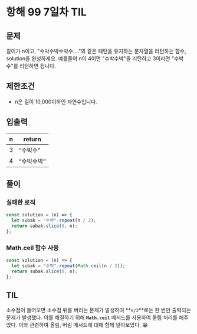 # 항해 99 7일차 TIL

## 문제

길이가 n이고, "수박수박수박수...."와 같은 패턴을 유지하는 문자열을 리턴하는 함수, solution을 완성하세요. 예를들어 n이 4이면 "수박수박"을 리턴하고 3이라면 "수박수"를 리턴하면 됩니다.

## 제한조건

- n은 길이 10,000이하인 자연수입니다.

## 입출력

| n | return |
| --- | --- |
| 3 | “수박수” |
| 4 | “수박수박” |

## 풀이

### 실패한 로직

```jsx
const solution = (n) => {
  let subak = "수박".repeat(n / 2);
  return subak.slice(0, n);
};
```

### Math.ceil 함수 사용

```jsx
const solution = (n) => {
  let subak = "수박".repeat(Math.ceil(n / 2));
  return subak.slice(0, n);
};
```

## TIL

소수점이 들어오면 소수점 뒤를 버리는 문제가 발생하여 **`n/2`**로는 한 번만 출력되는 문제가 발생했다. 이를 해결하기 위해 **`Math.ceil`**
 메서드를 사용하여 올림 처리를 해주었다. 이와 관련하여 올림, 버림 메서드에 대해 함께 알아보았다. 😁